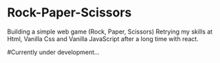 # Rock-Paper-Scissors

Building a simple web game (Rock, Paper, Scissors)
Retrying my skills at Html, Vanilla Css and Vanilla JavaScript after a long time with react.

#Currently under development...
